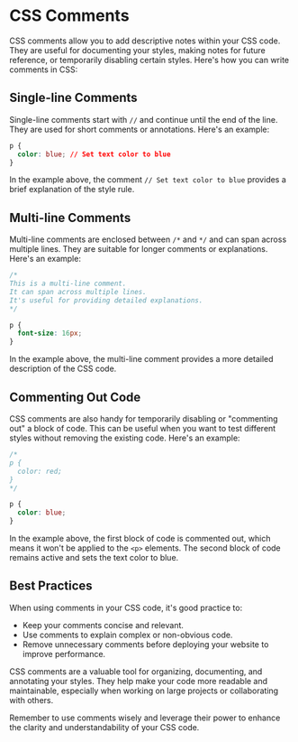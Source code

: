 
# CSS Comments

CSS comments allow you to add descriptive notes within your CSS code. They are useful for documenting your styles, making notes for future reference, or temporarily disabling certain styles. Here's how you can write comments in CSS:

## Single-line Comments

Single-line comments start with `//` and continue until the end of the line. They are used for short comments or annotations. Here's an example:

`````````css
p {
  color: blue; // Set text color to blue
}
`````````

In the example above, the comment `// Set text color to blue` provides a brief explanation of the style rule.

## Multi-line Comments

Multi-line comments are enclosed between `/*` and `*/` and can span across multiple lines. They are suitable for longer comments or explanations. Here's an example:

`````````css
/*
This is a multi-line comment.
It can span across multiple lines.
It's useful for providing detailed explanations.
*/

p {
  font-size: 16px;
}
`````````

In the example above, the multi-line comment provides a more detailed description of the CSS code.

## Commenting Out Code

CSS comments are also handy for temporarily disabling or "commenting out" a block of code. This can be useful when you want to test different styles without removing the existing code. Here's an example:

`````````css
/*
p {
  color: red;
}
*/

p {
  color: blue;
}
`````````

In the example above, the first block of code is commented out, which means it won't be applied to the `<p>` elements. The second block of code remains active and sets the text color to blue.

## Best Practices

When using comments in your CSS code, it's good practice to:

- Keep your comments concise and relevant.
- Use comments to explain complex or non-obvious code.
- Remove unnecessary comments before deploying your website to improve performance.

CSS comments are a valuable tool for organizing, documenting, and annotating your styles. They help make your code more readable and maintainable, especially when working on large projects or collaborating with others.

Remember to use comments wisely and leverage their power to enhance the clarity and understandability of your CSS code.
